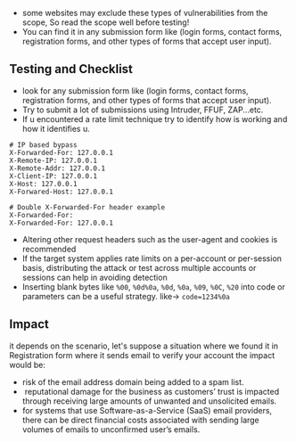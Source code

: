
- some websites may exclude these types of vulnerabilities from the scope, So read the scope well before testing! 
- You can find it in any submission form like (login forms, contact forms, registration forms, and other types of forms that accept user input).
## Testing and Checklist

-  look for any submission form like (login forms, contact forms, registration forms, and other types of forms that accept user input).
- Try to submit a lot of submissions using Intruder, FFUF, ZAP...etc.
- If u encountered a rate limit technique try to identify how is working and how it identifies u.
```http
# IP based bypass
X-Forwarded-For: 127.0.0.1
X-Remote-IP: 127.0.0.1
X-Remote-Addr: 127.0.0.1
X-Client-IP: 127.0.0.1
X-Host: 127.0.0.1
X-Forwared-Host: 127.0.0.1

# Double X-Forwarded-For header example
X-Forwarded-For:
X-Forwarded-For: 127.0.0.1
```
- Altering other request headers such as the user-agent and cookies is recommended
- If the target system applies rate limits on a per-account or per-session basis, distributing the attack or test across multiple accounts or sessions can help in avoiding detection
- Inserting blank bytes like `%00`, `%0d%0a`, `%0d`, `%0a`, `%09`, `%0C`, `%20` into code or parameters can be a useful strategy. like-> `code=1234%0a`

## Impact
it depends on the scenario, let's suppose a situation where we found it in Registration form where it sends email to verify your account the impact would be:
- risk of the email address domain being added to a spam list.
-  reputational damage for the business as customers’ trust is impacted through receiving large amounts of unwanted and unsolicited emails.
- for systems that use Software-as-a-Service (SaaS) email providers, there can be direct financial costs associated with sending large volumes of emails to unconfirmed user’s emails.